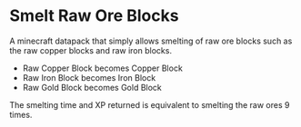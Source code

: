 # Smelt Raw Ore Blocks
A minecraft datapack that simply allows smelting of raw ore blocks such as the raw copper blocks and raw iron blocks.

- Raw Copper Block becomes Copper Block
- Raw Iron Block becomes Iron Block
- Raw Gold Block becomes Gold Block

The smelting time and XP returned is equivalent to smelting the raw ores 9 times.